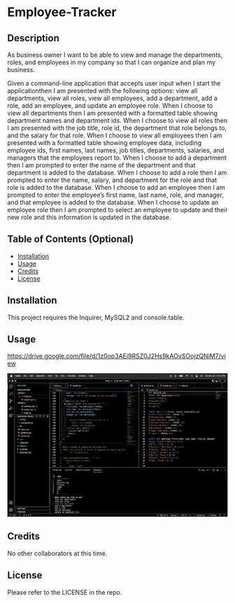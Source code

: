 # Employee-Tracker

## Description

As business owner I want to be able to view and manage the departments, roles, and employees in my company so that I can organize and plan my business.

Given a command-line application that accepts user input when I start the applicationthen I am presented with the following options: view all departments, view all roles, view all employees, add a department, add a role, add an employee, and update an employee role.
When I choose to view all departments then I am presented with a formatted table showing department names and department ids.
When I choose to view all roles then I am presented with the job title, role id, the department that role belongs to, and the salary for that role.
When I choose to view all employees then I am presented with a formatted table showing employee data, including employee ids, first names, last names, job titles, departments, salaries, and managers that the employees report to.
When I choose to add a department then I am prompted to enter the name of the department and that department is added to the database.
When I choose to add a role then I am prompted to enter the name, salary, and department for the role and that role is added to the database.
When I choose to add an employee then I am prompted to enter the employee’s first name, last name, role, and manager, and that employee is added to the database.
When I choose to update an employee role then I am prompted to select an employee to update and their new role and this information is updated in the database.

## Table of Contents (Optional)

- [Installation](#installation)
- [Usage](#usage)
- [Credits](#credits)
- [License](#license)

## Installation

This project requires the Inquirer, MySQL2 and console.table.

## Usage

https://drive.google.com/file/d/1z0op3AEi9RSZ0J2Hs9kAOvSOojzQNiM7/view
 
 <img src="image/ScreenShotEmployeeTracker.png" alt="Screen Shot">

## Credits

No other collaborators at this time.

## License

Please refer to the LICENSE in the repo.



